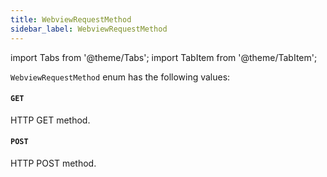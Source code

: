 ```yaml
---
title: WebviewRequestMethod
sidebar_label: WebviewRequestMethod
---
```

import Tabs from '@theme/Tabs';
import TabItem from '@theme/TabItem';

`WebviewRequestMethod` enum has the following values:

#### `GET`

HTTP GET method.

#### `POST`

HTTP POST method.